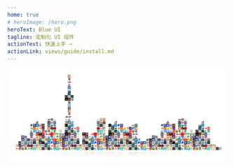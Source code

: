 ```yaml
---
home: true
# heroImage: /hero.png
heroText: Blue UI
tagline: 定制化 UI 组件
actionText: 快速上手 →
actionLink: views/guide/install.md
---
```


![ ](./.vuepress/public/image/home.jpg)
